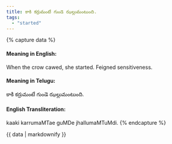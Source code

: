 ```yaml
---
title: కాకి కర్రుమంటే గుండె ఝల్లుమంటుంది.
tags:
  - "started"
---
```


{% capture data %}
#### Meaning in English:
When the crow cawed, she started.
Feigned sensitiveness.

#### Meaning in Telugu:
కాకి కర్రుమంటే గుండె ఝల్లుమంటుంది.

#### English Transliteration:
kaaki karrumaMTae guMDe jhallumaMTuMdi.
{% endcapture %}

<div class="notice">{{ data | markdownify }}</div>

